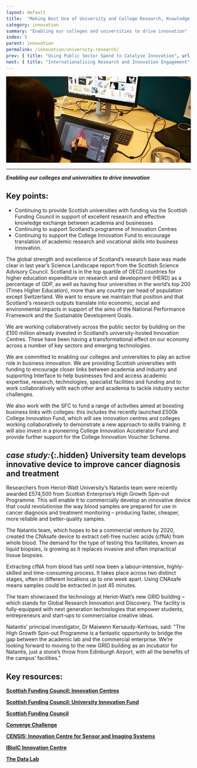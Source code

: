 ```yaml
---
layout: default
title:  "Making Best Use of University and College Research, Knowledge and Talent"
category: innovation
summary: "Enabling our colleges and universities to drive innovation"
index: 5
parent: innovation
permalink: /innovation/university-research/
prev: { title: "Using Public Sector Spend to Catalyse Innovation", url: "/innovation/public-sector/" }
next: { title: "Internationalising Research and Innovation Engagement", url: "/innovation/internationalising-research/" }
---
```


![A photograph of a student using computer imaging software](/assets/images/pageimages/Innovation.22.jpg)  

---
***Enabling our colleges and universities to drive innovation***

## Key points:

* Continuing to provide Scottish universities with funding via the Scottish Funding Council in support of excellent research and effective knowledge exchange between academia and businesses
* Continuing to support Scotland’s programme of  Innovation Centres
* Continuing to support the College Innovation Fund to encourage translation of academic research and vocational skills into business innovation.

The global strength and excellence of Scotland’s research base was made clear in last year’s Science Landscape report from the Scottish Science Advisory Council.  Scotland is in the top quartile of OECD countries for higher education expenditure on research and development (HERD) as a percentage of GDP, as well as having four universities in the world’s top 200 (Times Higher Education), more than any country per head of population except Switzerland. We want to ensure we maintain that position and that Scotland's research outputs translate into economic, social and environmental impacts in support of the aims of the National Performance Framework and the Sustainable Development Goals.  

We are working collaboratively across the public sector by building on the £100 million already invested in Scotland’s university-hosted Innovation Centres.  These have been having a transformational effect on our economy across a number of key sectors and emerging technologies.  

We are committed to enabling our colleges and universities to play an active role in business innovation. We are providing Scottish universities with funding to encourage closer links between academia and industry and supporting Interface to help businesses find and access academic expertise, research, technologies, specialist facilities and funding and to work collaboratively with each other and academia to tackle industry sector challenges.  

We also work with the SFC to fund a range of activities aimed at boosting business links with colleges: this includes the recently launched £500k College Innovation Fund, which will see innovation centres and colleges working collaboratively to demonstrate a new approach to skills training.  It will also invest in a pioneering College Innovation Accelerator Fund and provide further support for the College Innovation Voucher Scheme.  

<div class="case-study" markdown="1">

## *case study:*{:.hidden} University team develops innovative device to improve cancer diagnosis and treatment

Researchers from Heriot-Watt University’s Natantis team were recently awarded £574,500 from Scottish Enterprise’s High Growth Spin-out Programme. This will enable it to commercially develop an innovative device that could revolutionise the way blood samples are prepared for use in cancer diagnosis and treatment monitoring – producing faster, cheaper, more reliable and better-quality samples.  

The Natantis team, which hopes to be a commercial venture by 2020, created the CNAsafe device to extract cell-free nucleic acids (cfNA) from whole blood. The demand for the type of testing this facilitates, known as liquid biopsies, is growing as it replaces invasive and often impractical tissue biopsies.  

Extracting cfNA from blood has until now been a labour-intensive, highly-skilled and time-consuming process. It takes place across two distinct stages, often in different locations up to one week apart. Using CNAsafe means samples could be extracted in just 45 minutes.  

The team showcased the technology at Heriot-Watt’s new GRID building – which stands for Global Research Innovation and Discovery. The facility is fully-equipped with next generation technologies that empower students, entrepreneurs and start-ups to commercialise creative ideas.  

Natantis’ principal investigator, Dr Maiwenn Kersaudy-Kerhoas, said: "The High Growth Spin-out Programme is a fantastic opportunity to bridge the gap between the academic lab and the commercial enterprise. We’re looking forward to moving to the new GRID building as an incubator for Natantis, just a stone’s throw from Edinburgh Airport, with all the benefits of the campus’ facilities."  
</div>

## Key resources:

**[Scottish Funding Council: Innovation Centres](http://www.sfc.ac.uk/innovation/innovation-centres/innovation-centres.aspx/)**

**[Scottish Funding Council: University Innovation Fund](http://www.sfc.ac.uk/funding/university-funding/university-funding-innovation/university-innovation-funding.aspx/)**

**[Scottish Funding Council](http://www.sfc.ac.uk/)**

**[Converge Challenge](https://www.convergechallenge.com/)**

**[CENSIS: Innovation Centre for Sensor and Imaging Systems](https://censis.org.uk/)**

**[IBioIC Innovation Centre](http://www.ibioic.com/)**

**[The Data Lab](https://www.thedatalab.com/)**

